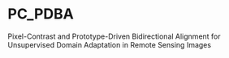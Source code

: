 # PC_PDBA
Pixel-Contrast and Prototype-Driven Bidirectional Alignment for Unsupervised Domain Adaptation in Remote Sensing Images
